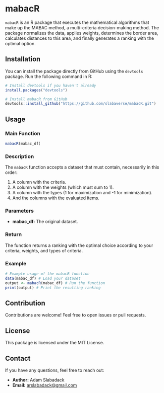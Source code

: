
# mabacR

`mabacR` is an R package that executes the mathematical algorithms that make up the MABAC method, a multi-criteria decision-making method. The package normalizes the data, applies weights, determines the border area, calculates distances to this area, and finally generates a ranking with the optimal option.

## Installation

You can install the package directly from GitHub using the `devtools` package. Run the following command in R:

```R
# Install devtools if you haven't already
install.packages("devtools")

# Install mabacR from GitHub
devtools::install_github("https://github.com/slabaverse/mabacR.git")
```

## Usage

### Main Function

```R
mabacR(mabac_df)
```

### Description

The `mabacR` function accepts a dataset that must contain, necessarily in this order:

1. A column with the criteria.
2. A column with the weights (which must sum to 1).
3. A column with the types (1 for maximization and -1 for minimization).
4. And the columns with the evaluated items.

### Parameters

- **mabac_df:** The original dataset.

### Return

The function returns a ranking with the optimal choice according to your criteria, weights, and types of criteria.

### Example

```R
# Example usage of the mabacR function
data(mabac_df) # Load your dataset
output <- mabacR(mabac_df) # Run the function
print(output) # Print the resulting ranking
```

## Contribution

Contributions are welcome! Feel free to open issues or pull requests.

## License

This package is licensed under the MIT License.

## Contact

If you have any questions, feel free to reach out:

- **Author:** Adam Slabadack
- **Email:** arslabadack@gmail.com
```
